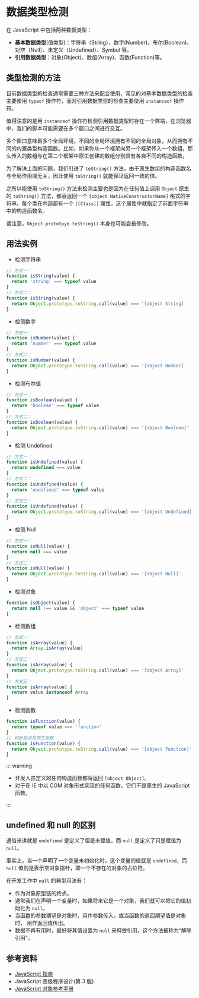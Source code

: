 # 数据类型检测

在 JavaScript 中包括两种数据类型：

- **基本数据类型**(值类型)：字符串（String）、数字(Number)、布尔(Boolean)、对空（Null）、未定义（Undefined）、Symbol 等。
- **引用数据类型**：对象(Object)、数组(Array)、函数(Function)等。

## 类型检测的方法

目前数据类型的检查通常需要三种方法来配合使用，常见的对基本数据类型的检查主要使用 `typeof` 操作符，而对引用数据类型的检查主要使用 `instanceof` 操作符。

值得注意的是用 `instanceof` 操作符检测引用数据类型时存在一个弊端，在浏览器中，我们的脚本可能需要在多个窗口之间进行交互。

多个窗口意味着多个全局环境，不同的全局环境拥有不同的全局对象，从而拥有不同的内置类型构造函数。比如，如果你从一个框架向另一个框架传入一个数组，那么传入的数组与在第二个框架中原生创建的数组分别具有各自不同的构造函数。

为了解决上面的问题，我们引进了 `toString()` 方法，由于原生数组的构造函数名与全局作用域无关，因此使用 `toString()` 就能保证返回一致的值。

之所以能使用 `toString()` 方法来检测主要也是因为在任何值上调用 `Object` 原生的 `toString()` 方法，都会返回一个 `[object NativeConstructorName]` 格式的字符串。每个类在内部都有一个 `[[Class]]` 属性，这个属性中就指定了前面字符串中的构造函数名。

请注意，`Object.prototpye.toString()` 本身也可能会被修改。

## 用法实例

- 检测字符串

```javascript
// 方式一：
function isString(value) {
  return 'string' === typeof value
}
// 方式二：
function isString(value) {
  return Object.prototype.toString.call(value) === '[object String]'
}
```

- 检测数字

```javascript
// 方式一：
function isNumber(value) {
  return 'number' === typeof value
}
// 方式二：
function isNumber(value) {
  return Object.prototype.toString.call(value) === '[object Number]'
}
```

- 检测布尔值

```javascript
// 方式一：
function isBoolean(value) {
  return 'boolean' === typeof value
}
// 方式二：
function isBoolean(value) {
  return Object.prototype.toString.call(value) === '[object Boolean]'
}
```

- 检测 Undefined

```javascript
// 方式一：
function isUndefined(value) {
  return undefined === value
}
// 方式二：
function isUndefined(value) {
  return 'undefined' === typeof value
}
// 方式三：
function isUndefined(value) {
  return Object.prototype.toString.call(value) === '[object Undefined]'
}
```

- 检测 Null

```javascript
// 方式一：
function isNull(value) {
  return null === value
}
// 方式二：
function isNull(value) {
  return Object.prototype.toString.call(value) === '[object Null]'
}
```

- 检测对象

```javascript
function isObject(value) {
  return null !== value && 'object' === typeof value
}
```

- 检测数组

```javascript
// 方式一：
function isArray(value) {
  return Array.isArray(value)
}
// 方式二：
function isArray(value) {
  return Object.prototype.toString.call(value) === '[object Array]'
}
// 方式三：
function isArray(value) {
  return value instanceof Array
}
```

- 检测函数

```javascript
function isFunction(value) {
  return typeof value === 'function'
}
// 判断是否是原生函数
function isFunction(value) {
  return Object.prototype.toString.call(value) === '[object Function]'
}
```

::: warning

- 开发人员定义的任何构造函数都将返回 `[object Object]`。
- 对于在 IE 中以 COM 对象形式实现的任何函数，它们不是原生的 JavaScript 函数。

:::

## undefined 和 null 的区别

通俗来讲就是 `undefined` 是定义了但是未赋值，而 `null` 是定义了只是赋值为 `null`。

事实上，当一个声明了一个变量未初始化时，这个变量的值就是 `undefined`，而 `null` 值则是表示空对象指针，即一个不存在的对象的占位符。

在开发工作中 `null` 的典型用法有：

- 作为对象原型链的终点。
- 通常我们在声明一个变量时，如果将来它是一个对象，我们就可以把它的值初始化为 `null`。
- 当函数的参数期望是对象时，用作参数传入，或当函数的返回期望值是对象时， 用作返回值传出。
- 数据不再有用时，最好将其值设置为 `null` 来释放引用，这个方法被称为“解除引用”。

## 参考资料

- [JavaScript 指南](https://developer.mozilla.org/zh-CN/docs/Web/JavaScript/Guide)
- JavaScript 高级程序设计(第 3 版)
- [JavaScript 对象参考手册](http://www.runoob.com/jsref/jsref-tutorial.html)

